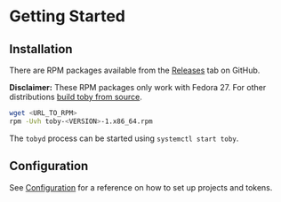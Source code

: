 # Getting Started

## Installation

There are RPM packages available from the [Releases](https://github.com/bash/toby/releases) tab on GitHub.

**Disclaimer:** These RPM packages only work with Fedora 27.
For other distributions [build toby from source](./building.md).

```sh
wget <URL_TO_RPM>
rpm -Uvh toby-<VERSION>-1.x86_64.rpm
```

The `tobyd` process can be started using `systemctl start toby`.

## Configuration

See [Configuration](./config.md) for a reference on how to set up projects and tokens.

